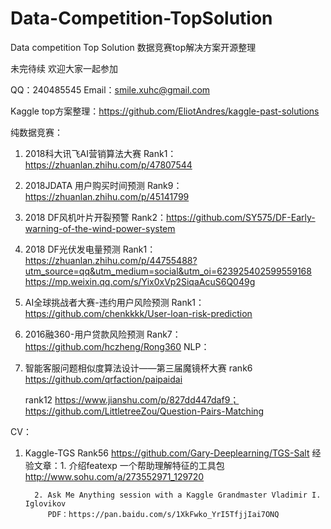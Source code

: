 # Data-Competition-TopSolution
Data competition Top Solution 数据竞赛top解决方案开源整理

未完待续
欢迎大家一起参加

QQ：240485545
Email：smile.xuhc@gmail.com

Kaggle top方案整理：https://github.com/EliotAndres/kaggle-past-solutions


纯数据竞赛：
1. 2018科大讯飞AI营销算法大赛
   Rank1：https://zhuanlan.zhihu.com/p/47807544
   
2. 2018JDATA 用户购买时间预测 
   Rank9：https://zhuanlan.zhihu.com/p/45141799
   
3. 2018 DF风机叶片开裂预警
   Rank2：https://github.com/SY575/DF-Early-warning-of-the-wind-power-system
   
4. 2018 DF光伏发电量预测
   Rank1：https://zhuanlan.zhihu.com/p/44755488?utm_source=qq&utm_medium=social&utm_oi=623925402599559168
          https://mp.weixin.qq.com/s/Yix0xVp2SiqaAcuS6Q049g
          
5. AI全球挑战者大赛-违约用户风险预测
   Rank1：https://github.com/chenkkkk/User-loan-risk-prediction
   
6. 2016融360-用户贷款风险预测
   Rank7：https://github.com/hczheng/Rong360
NLP：
1. 智能客服问题相似度算法设计——第三届魔镜杯大赛
   rank6 https://github.com/qrfaction/paipaidai
   
   rank12 https://www.jianshu.com/p/827dd447daf9；
          https://github.com/LittletreeZou/Question-Pairs-Matching

CV：
1. Kaggle-TGS
   Rank56 https://github.com/Gary-Deeplearning/TGS-Salt
经验文章：1. 介绍featexp 一个帮助理解特征的工具包 http://www.sohu.com/a/273552971_129720

         2. Ask Me Anything session with a Kaggle Grandmaster Vladimir I. Iglovikov 
            PDF：https://pan.baidu.com/s/1XkFwko_YrI5TfjjIai7ONQ
